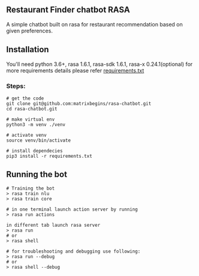 ## Restaurant Finder chatbot RASA

A simple chatbot built on rasa for restaurant recommendation based on given preferences.

## Installation
You'll need python 3.6+, rasa 1.6.1, rasa-sdk 1.6.1, rasa-x 0.24.1(optional)
for more requirements details please refer [requirements.txt](requirements.txt)

### Steps:

```
# get the code
git clone git@github.com:matrixbegins/rasa-chatbot.git
cd rasa-chatbot.git

# make virtual env
python3 -m venv ./venv

# activate venv
source venv/bin/activate

# install dependecies
pip3 install -r requirements.txt

```

## Running the bot
```
# Training the bot
> rasa train nlu
> rasa train core

# in one terminal launch action server by running
> rasa run actions

in different tab launch rasa server
> rasa run
# or
> rasa shell

# for troubleshooting and debugging use following:
> rasa run --debug
# or
> rasa shell --debug

```
